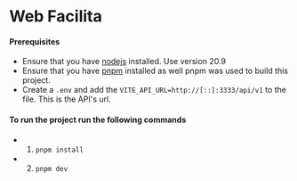 # Web Facilita

#### Prerequisites

- Ensure that you have [nodejs](https://nodejs.org/en) installed. Use version 20.9
- Ensure that you have [pnpm](https://pnpm.io/) installed as well pnpm was used to build this project.
- Create a `.env` and add the `VITE_API_URL=http://[::]:3333/api/v1` to the file. This is the API's url.

#### To run the project run the following commands

- 1. `pnpm install`
- 2. `pnpm dev`
